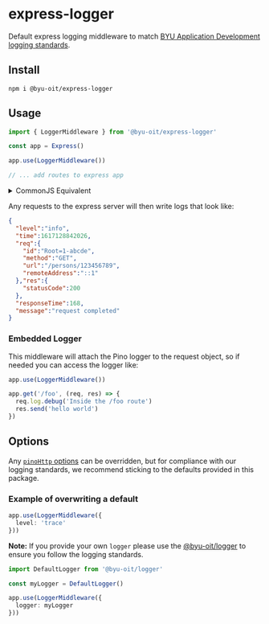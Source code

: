 # express-logger
Default express logging middleware to match [BYU Application Development logging standards](https://github.com/byu-oit/app-dev-best-practices/blob/main/adr/application/0006-basic-logging-standards.md).

## Install

```
npm i @byu-oit/express-logger
```

## Usage
```typescript
import { LoggerMiddleware } from '@byu-oit/express-logger'

const app = Express()

app.use(LoggerMiddleware())

// ... add routes to express app
```

<details>
<summary>CommonJS Equivalent</summary>
<p>

```javascript
const { default: LoggerMiddleware } = require('@byu-oit/express-logger')

const app = Express()

app.use(LoggerMiddleware())
```

</p>
</details>

Any requests to the express server will then write logs that look like:
```json
{
  "level":"info",
  "time":1617128842026,
  "req":{
    "id":"Root=1-abcde",
    "method":"GET",
    "url":"/persons/123456789",
    "remoteAddress":"::1"
  },"res":{
    "statusCode":200
  },
  "responseTime":168,
  "message":"request completed"
}
```

### Embedded Logger
This middleware will attach the Pino logger to the request object, so if needed you can access the logger like:
```typescript
app.use(LoggerMiddleware())

app.get('/foo', (req, res) => {
  req.log.debug('Inside the /foo route')
  res.send('hello world')
})
```

## Options

Any [`pinoHttp` options](https://github.com/pinojs/pino-http#pinohttpopts-stream) can be overridden, but for compliance with our logging standards, we recommend sticking to the defaults provided in this package.

### Example of overwriting a default

```typescript
app.use(LoggerMiddleware({
  level: 'trace' 
}))
```

**Note:** If you provide your own `logger` please use the [@byu-oit/logger](https://www.npmjs.com/package/@byu-oit/logger) to ensure you follow the logging standards.

```typescript
import DefaultLogger from '@byu-oit/logger'

const myLogger = DefaultLogger()

app.use(LoggerMiddleware({
  logger: myLogger
}))
```
